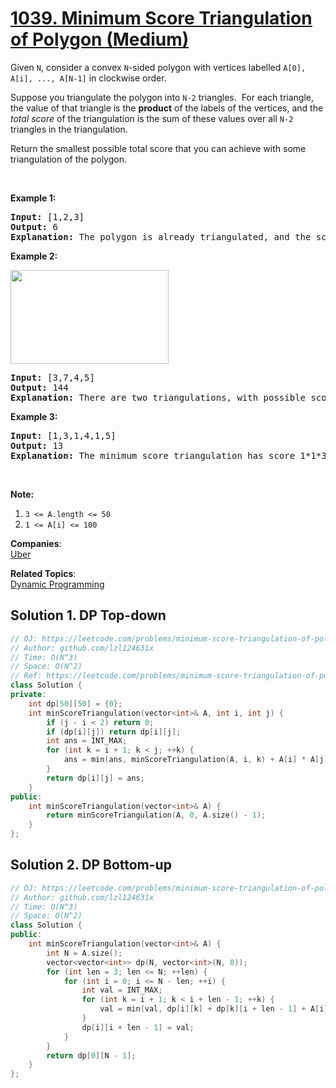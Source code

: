 # [1039. Minimum Score Triangulation of Polygon (Medium)](https://leetcode.com/problems/minimum-score-triangulation-of-polygon/)

<p>Given <code>N</code>, consider a convex <code>N</code>-sided polygon with vertices labelled <code>A[0], A[i], ..., A[N-1]</code>&nbsp;in clockwise order.</p>

<p>Suppose you triangulate the polygon into <code>N-2</code> triangles.&nbsp; For each triangle, the value of that triangle is the <strong>product</strong>&nbsp;of the labels of the vertices, and the <em>total score</em> of the triangulation is the sum of these values over all <code>N-2</code> triangles in the triangulation.</p>

<p>Return the smallest possible total score that you can achieve with some triangulation of the polygon.</p>

<p>&nbsp;</p>

<ol>
</ol>

<div>
<p><strong>Example 1:</strong></p>

<pre><strong>Input: </strong><span id="example-input-1-1">[1,2,3]</span>
<strong>Output: </strong><span id="example-output-1">6</span>
<strong>Explanation: </strong>The polygon is already triangulated, and the score of the only triangle is 6.
</pre>

<div>
<p><strong>Example 2:</strong></p>

<p><img alt="" src="https://assets.leetcode.com/uploads/2019/05/01/minimum-score-triangulation-of-polygon-1.png" style="width: 253px; height: 150px;"></p>

<pre><strong>Input: </strong><span id="example-input-2-1">[3,7,4,5]</span>
<strong>Output: </strong><span id="example-output-2">144</span>
<strong>Explanation: </strong>There are two triangulations, with possible scores: 3*7*5 + 4*5*7 = 245, or 3*4*5 + 3*4*7 = 144.  The minimum score is 144.
</pre>

<div>
<p><strong>Example 3:</strong></p>

<pre><strong>Input: </strong><span id="example-input-3-1">[1,3,1,4,1,5]</span>
<strong>Output: </strong><span id="example-output-3">13</span>
<strong>Explanation: </strong>The minimum score triangulation has score 1*1*3 + 1*1*4 + 1*1*5 + 1*1*1 = 13.
</pre>

<p>&nbsp;</p>

<p><strong>Note:</strong></p>

<ol>
	<li><code>3 &lt;= A.length &lt;= 50</code></li>
	<li><code>1 &lt;= A[i] &lt;= 100</code></li>
</ol>
</div>
</div>
</div>

**Companies**:  
[Uber](https://leetcode.com/company/uber)

**Related Topics**:  
[Dynamic Programming](https://leetcode.com/tag/dynamic-programming/)

## Solution 1. DP Top-down

```cpp
// OJ: https://leetcode.com/problems/minimum-score-triangulation-of-polygon/
// Author: github.com/lzl124631x
// Time: O(N^3)
// Space: O(N^2)
// Ref: https://leetcode.com/problems/minimum-score-triangulation-of-polygon/discuss/286753/C%2B%2B-with-picture
class Solution {
private:
    int dp[50][50] = {0};
    int minScoreTriangulation(vector<int>& A, int i, int j) {
        if (j - i < 2) return 0;
        if (dp[i][j]) return dp[i][j];
        int ans = INT_MAX;
        for (int k = i + 1; k < j; ++k) {
            ans = min(ans, minScoreTriangulation(A, i, k) + A[i] * A[j] * A[k] + minScoreTriangulation(A, k, j));
        }
        return dp[i][j] = ans;
    }
public:
    int minScoreTriangulation(vector<int>& A) {
        return minScoreTriangulation(A, 0, A.size() - 1);
    }
};
```

## Solution 2. DP Bottom-up

```cpp
// OJ: https://leetcode.com/problems/minimum-score-triangulation-of-polygon/
// Author: github.com/lzl124631x
// Time: O(N^3)
// Space: O(N^2)
class Solution {
public:
    int minScoreTriangulation(vector<int>& A) {
        int N = A.size();
        vector<vector<int>> dp(N, vector<int>(N, 0));
        for (int len = 3; len <= N; ++len) {
            for (int i = 0; i <= N - len; ++i) {
                int val = INT_MAX;
                for (int k = i + 1; k < i + len - 1; ++k) {
                    val = min(val, dp[i][k] + dp[k][i + len - 1] + A[i] * A[i + len - 1] * A[k]);
                }
                dp[i][i + len - 1] = val;
            }
        }
        return dp[0][N - 1];
    }
};
```